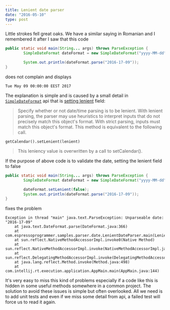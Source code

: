 ```yaml
---
title: Lenient date parser
date: "2016-05-10"
type: post
---
```


Little strokes fell great oaks. We have a similar saying in Romanian and I remembered it after I saw that this code

```java
public static void main(String... args) throws ParseException {
        SimpleDateFormat dateFormat = new SimpleDateFormat("yyyy-MM-dd");

        System.out.println(dateFormat.parse("2016-17-09"));
}
```

does not complain and displays

```
Tue May 09 00:00:00 EEST 2017
```

The explanation is simple and is caused by a small detail in [`SimpleDateFormat`][simpledateformat-api] api that is [setting lenient][simpledateformat-setlenient-api] field:

>Specify whether or not date/time parsing is to be lenient. With lenient parsing, the parser may use heuristics to interpret inputs that do not precisely match this object's format. With strict parsing, inputs must match this object's format.
This method is equivalent to the following call.
>
    getCalendar().setLenient(lenient)

>This leniency value is overwritten by a call to setCalendar().

If the purpose of above code is to validate the date, setting the lenient field to false
```java
public static void main(String... args) throws ParseException {
        SimpleDateFormat dateFormat = new SimpleDateFormat("yyyy-MM-dd");

        dateFormat.setLenient(false);
        System.out.println(dateFormat.parse("2016-17-09"));
}
```

fixes the problem

```
Exception in thread "main" java.text.ParseException: Unparseable date: "2016-17-09"
	at java.text.DateFormat.parse(DateFormat.java:366)
	at com.espressoprogrammer.samples.parser.date.LenientDateParser.main(LenientDateParser.java:13)
	at sun.reflect.NativeMethodAccessorImpl.invoke0(Native Method)
	at sun.reflect.NativeMethodAccessorImpl.invoke(NativeMethodAccessorImpl.java:62)
	at sun.reflect.DelegatingMethodAccessorImpl.invoke(DelegatingMethodAccessorImpl.java:43)
	at java.lang.reflect.Method.invoke(Method.java:498)
	at com.intellij.rt.execution.application.AppMain.main(AppMain.java:144)
```

It's very easy to miss this kind of problems especially if a code like this is hidden in some useful methods somewhere in a common project. The solution to avoid these issues is simple but often overlooked. All we need is to add unit tests and even if we miss some detail from api, a failed test will force us to read it again.

[simpledateformat-api]: https://docs.oracle.com/javase/8/docs/api/java/text/SimpleDateFormat.html "Class SimpleDateFormat"
[simpledateformat-setlenient-api]: https://docs.oracle.com/javase/8/docs/api/java/text/DateFormat.html#setLenient-boolean-
